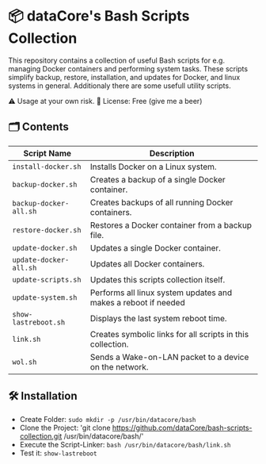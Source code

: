 # 📦 dataCore's Bash Scripts Collection

This repository contains a collection of useful Bash scripts for e.g. managing Docker containers and performing system tasks. These scripts simplify backup, restore, installation, and updates for Docker, and linux systems in general. Additionaly there are some usefull utility scripts.

⚠️ Usage at your own risk.
📝 License: Free (give me a beer)


## 🗂️ Contents

| Script Name            | Description |
|------------------------|-------------|
| `install-docker.sh`    | Installs Docker on a Linux system. |
| `backup-docker.sh`     | Creates a backup of a single Docker container. |
| `backup-docker-all.sh` | Creates backups of all running Docker containers. |
| `restore-docker.sh`    | Restores a Docker container from a backup file. |
| `update-docker.sh`     | Updates a single Docker container. |
| `update-docker-all.sh` | Updates all Docker containers. |
| `update-scripts.sh`    | Updates this scripts collection itself. |
| `update-system.sh`     | Performs all linux system updates and makes a reboot if needed |
| `show-lastreboot.sh`   | Displays the last system reboot time. |
| `link.sh`              | Creates symbolic links for all scripts in this collection. |
| `wol.sh`               | Sends a Wake-on-LAN packet to a device on the network. |

## 🛠️ Installation

- Create Folder: `sudo mkdir -p /usr/bin/datacore/bash` 
- Clone the Project: 'git clone https://github.com/dataCore/bash-scripts-collection.git /usr/bin/datacore/bash/' 
- Execute the Script-Linker: `bash /usr/bin/datacore/bash/link.sh`
- Test it:  `show-lastreboot`
